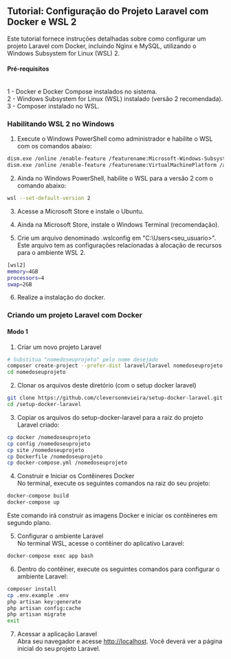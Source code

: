 <h2>Tutorial: Configuração do Projeto Laravel com Docker e WSL 2</h2>

Este tutorial fornece instruções detalhadas sobre como configurar um projeto Laravel com Docker, incluindo Nginx e MySQL, utilizando o Windows Subsystem for Linux (WSL) 2. <br>

<h4>Pré-requisitos</h4><br>
1 - Docker e Docker Compose instalados no sistema.<br>
2 - Windows Subsystem for Linux (WSL) instalado (versão 2 recomendada).<br>
3 - Composer instalado no WSL.<br>

<h3>Habilitando WSL 2 no Windows</h3>

1) Execute o Windows PowerShell como administrador e habilite o WSL com os comandos abaixo: <br>
```sh
dism.exe /online /enable-feature /featurename:Microsoft-Windows-Subsystem-Linux /all /norestart
dism.exe /online /enable-feature /featurename:VirtualMachinePlatform /all /norestart
```

2) Ainda no Windows PowerShell, habilite o WSL para a versão 2 com o comando abaixo:
```sh
wsl --set-default-version 2
```

3) Acesse a Microsoft Store e instale o Ubuntu. <br>

4) Ainda na Microsoft Store, instale o Windows Terminal (recomendação). <br>

5) Crie um arquivo denominado .wslconfig em "C:\Users\<seu_usuario>". Este arquivo tem as configurações relacionadas à alocação de recursos para o ambiente WSL 2.  
```sh
[wsl2]
memory=4GB
processors=4
swap=2GB
```

6) Realize a instalação do docker.


<h3>Criando um projeto Laravel com Docker</h3>

<h4>Modo 1</h4>

1) Criar um novo projeto Laravel <br>

```sh
# Substitua "nomedoseuprojeto" pelo nome desejado
composer create-project --prefer-dist laravel/laravel nomedoseuprojeto
cd nomedoseuprojeto
```

2) Clonar os arquivos deste diretório (com o setup docker laravel) <br>

```sh
git clone https://github.com/cleversonmvieira/setup-docker-laravel.git
cd /setup-docker-laravel
```   

3) Copiar os arquivos do setup-docker-laravel para a raiz do projeto Laravel criado:
```sh
cp docker /nomedoseuprojeto
cp config /nomedoseuprojeto
cp site /nomedoseuprojeto
cp Dockerfile /nomedoseuprojeto
cp docker-compose.yml /nomedoseuprojeto
```

4) Construir e Iniciar os Contêineres Docker <br>
No terminal, execute os seguintes comandos na raiz do seu projeto: <br>

```sh
docker-compose build
docker-compose up
```

Este comando irá construir as imagens Docker e iniciar os contêineres em segundo plano.

5) Configurar o ambiente Laravel <br>
No terminal WSL, acesse o contêiner do aplicativo Laravel: <br>
```sh
docker-compose exec app bash
```

6) Dentro do contêiner, execute os seguintes comandos para configurar o ambiente Laravel: <br>
```sh
composer install
cp .env.example .env
php artisan key:generate
php artisan config:cache
php artisan migrate
exit
```

7) Acessar a aplicação Laravel</h3><br>
Abra seu navegador e acesse <a href="http://localhost" tarjet="_blank">http://localhost</a>. Você deverá ver a página inicial do seu projeto Laravel. <br>
